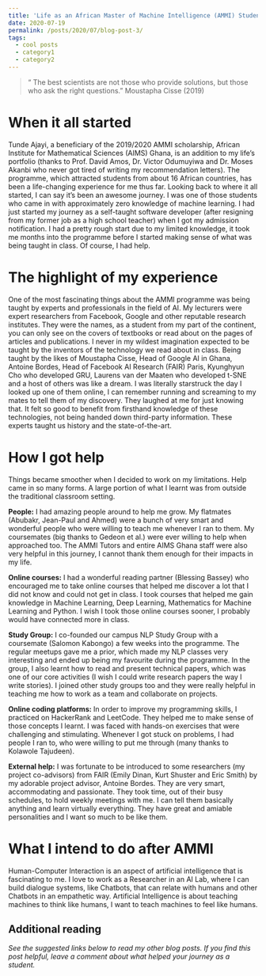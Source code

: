 ```yaml
---
title: 'Life as an African Master of Machine Intelligence (AMMI) Student'
date: 2020-07-19
permalink: /posts/2020/07/blog-post-3/
tags:
  - cool posts
  - category1
  - category2
---
```


>“ The best scientists are not those who provide solutions, but those who ask the right questions.” Moustapha Cisse (2019)


When it all started
======

Tunde Ajayi, a beneficiary of the 2019/2020 AMMI scholarship, African Institute for Mathematical Sciences (AIMS) Ghana, is an addition to my life’s portfolio (thanks to Prof. David Amos, Dr. Victor Odumuyiwa and Dr. Moses Akanbi who never got tired of writing my recommendation letters). The programme, which attracted students from about 16 African countries, has been a life-changing experience for me thus far. Looking back to where it all started, I can say it’s been an awesome journey. I was one of those students who came in with approximately zero knowledge of machine learning. I had just started my journey as a self-taught software developer (after resigning from my former job as a high school teacher) when I got my admission notification. I had a pretty rough start due to my limited knowledge, it took me months into the programme before I started making sense of what was being taught in class. Of course, I had help.

The highlight of my experience
======

One of the most fascinating things about the AMMI programme was being taught by experts and professionals in the field of AI. My lecturers were expert researchers from Facebook, Google and other reputable research institutes. They were the names, as a student from my part of the continent, you can only see on the covers of textbooks or read about on the pages of articles and publications. I never in my wildest imagination expected to be taught by the inventors of the technology we read about in class. Being taught by the likes of Moustapha Cisse, Head of Google AI in Ghana, Antoine Bordes, Head of Facebook AI Research (FAIR) Paris, Kyunghyun Cho who developed GRU, Laurens van der Maaten who developed t-SNE and a host of others was like a dream. I was literally starstruck the day I looked up one of them online, I can remember running and screaming to my mates to tell them of my discovery. They laughed at me for just knowing that. It felt so good to benefit from firsthand knowledge of these technologies, not being handed down third-party information. These experts taught us history and the state-of-the-art.

How I got help
======

Things became smoother when I decided to work on my limitations. Help came in so many forms. A large portion of what I learnt was from outside the traditional classroom setting.

**People:** I had amazing people around to help me grow. My flatmates (Abubakr, Jean-Paul and Ahmed) were a bunch of very smart and wonderful people who were willing to teach me whenever I ran to them. My coursemates (big thanks to Gedeon et al.) were ever willing to help when approached too. The AMMI Tutors and entire AIMS Ghana staff were also very helpful in this journey, I cannot thank them enough for their impacts in my life.

**Online courses:** I had a wonderful reading partner (Blessing Bassey) who encouraged me to take online courses that helped me discover a lot that I did not know and could not get in class. I took courses that helped me gain knowledge in Machine Learning, Deep Learning, Mathematics for Machine Learning and Python. I wish I took those online courses sooner, I probably would have connected more in class.

**Study Group:** I co-founded our campus NLP Study Group with a coursemate (Salomon Kabongo) a few weeks into the programme. The regular meetups gave me a prior, which made my NLP classes very interesting and ended up being my favourite during the programme. In the group, I also learnt how to read and present technical papers, which was one of our core activities (I wish I could write research papers the way I write stories). I joined other study groups too and they were really helpful in teaching me how to work as a team and collaborate on projects.

**Online coding platforms:** In order to improve my programming skills, I practiced on HackerRank and LeetCode. They helped me to make sense of those concepts I learnt. I was faced with hands-on exercises that were challenging and stimulating. Whenever I got stuck on problems, I had people I ran to, who were willing to put me through (many thanks to Kolawole Tajudeen).

**External help:** I was fortunate to be introduced to some researchers (my project co-advisors) from FAIR (Emily Dinan, Kurt Shuster and Eric Smith) by my adorable project advisor, Antoine Bordes. They are very smart, accommodating and passionate. They took time, out of their busy schedules, to hold weekly meetings with me. I can tell them basically anything and learn virtually everything. They have great and amiable personalities and I want so much to be like them.

What I intend to do after AMMI
======

Human-Computer Interaction is an aspect of artificial intelligence that is fascinating to me. I love to work as a Researcher in an AI Lab, where I can build dialogue systems, like Chatbots, that can relate with humans and other Chatbots in an empathetic way. Artificial Intelligence is about teaching machines to think like humans, I want to teach machines to feel like humans.



Additional reading
------

*See the suggested links below to read my other blog posts. If you find this post helpful, leave a comment about what helped your journey as a student.*